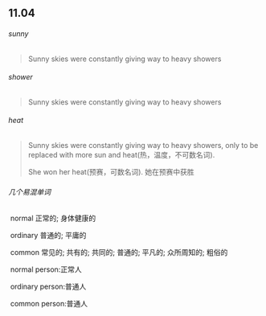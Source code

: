 ## 11.04

###### sunny

> Sunny skies were constantly giving way to heavy showers

###### shower

> Sunny skies were constantly giving way to heavy showers

###### heat

> Sunny skies were constantly giving way to heavy showers, only to be replaced with more sun and heat(热，温度，不可数名词).
>
> She won her heat(预赛，可数名词).
> 	她在预赛中获胜

###### 几个易混单词

​	normal			 正常的; 身体健康的

​	ordinary		  普通的; 平庸的

​	common	      常见的; 共有的; 共同的; 普通的; 平凡的; 众所周知的; 粗俗的

​	normal person:正常人

​	ordinary person:普通人

​	common person:普通人

